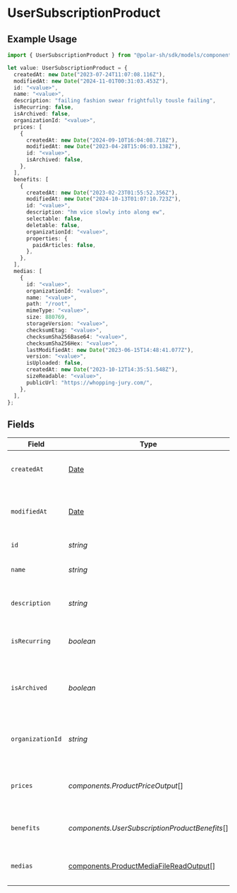 # UserSubscriptionProduct

## Example Usage

```typescript
import { UserSubscriptionProduct } from "@polar-sh/sdk/models/components";

let value: UserSubscriptionProduct = {
  createdAt: new Date("2023-07-24T11:07:08.116Z"),
  modifiedAt: new Date("2024-11-01T00:31:03.453Z"),
  id: "<value>",
  name: "<value>",
  description: "failing fashion swear frightfully tousle failing",
  isRecurring: false,
  isArchived: false,
  organizationId: "<value>",
  prices: [
    {
      createdAt: new Date("2024-09-10T16:04:08.718Z"),
      modifiedAt: new Date("2023-04-28T15:06:03.138Z"),
      id: "<value>",
      isArchived: false,
    },
  ],
  benefits: [
    {
      createdAt: new Date("2023-02-23T01:55:52.356Z"),
      modifiedAt: new Date("2024-10-13T01:07:10.723Z"),
      id: "<value>",
      description: "hm vice slowly into along ew",
      selectable: false,
      deletable: false,
      organizationId: "<value>",
      properties: {
        paidArticles: false,
      },
    },
  ],
  medias: [
    {
      id: "<value>",
      organizationId: "<value>",
      name: "<value>",
      path: "/root",
      mimeType: "<value>",
      size: 880769,
      storageVersion: "<value>",
      checksumEtag: "<value>",
      checksumSha256Base64: "<value>",
      checksumSha256Hex: "<value>",
      lastModifiedAt: new Date("2023-06-15T14:48:41.077Z"),
      version: "<value>",
      isUploaded: false,
      createdAt: new Date("2023-10-12T14:35:51.548Z"),
      sizeReadable: "<value>",
      publicUrl: "https://whopping-jury.com/",
    },
  ],
};
```

## Fields

| Field                                                                                            | Type                                                                                             | Required                                                                                         | Description                                                                                      |
| ------------------------------------------------------------------------------------------------ | ------------------------------------------------------------------------------------------------ | ------------------------------------------------------------------------------------------------ | ------------------------------------------------------------------------------------------------ |
| `createdAt`                                                                                      | [Date](https://developer.mozilla.org/en-US/docs/Web/JavaScript/Reference/Global_Objects/Date)    | :heavy_check_mark:                                                                               | Creation timestamp of the object.                                                                |
| `modifiedAt`                                                                                     | [Date](https://developer.mozilla.org/en-US/docs/Web/JavaScript/Reference/Global_Objects/Date)    | :heavy_check_mark:                                                                               | Last modification timestamp of the object.                                                       |
| `id`                                                                                             | *string*                                                                                         | :heavy_check_mark:                                                                               | The ID of the product.                                                                           |
| `name`                                                                                           | *string*                                                                                         | :heavy_check_mark:                                                                               | The name of the product.                                                                         |
| `description`                                                                                    | *string*                                                                                         | :heavy_check_mark:                                                                               | The description of the product.                                                                  |
| `isRecurring`                                                                                    | *boolean*                                                                                        | :heavy_check_mark:                                                                               | Whether the product is a subscription tier.                                                      |
| `isArchived`                                                                                     | *boolean*                                                                                        | :heavy_check_mark:                                                                               | Whether the product is archived and no longer available.                                         |
| `organizationId`                                                                                 | *string*                                                                                         | :heavy_check_mark:                                                                               | The ID of the organization owning the product.                                                   |
| `prices`                                                                                         | *components.ProductPriceOutput*[]                                                                | :heavy_check_mark:                                                                               | List of available prices for this product.                                                       |
| `benefits`                                                                                       | *components.UserSubscriptionProductBenefits*[]                                                   | :heavy_check_mark:                                                                               | The benefits granted by the product.                                                             |
| `medias`                                                                                         | [components.ProductMediaFileReadOutput](../../models/components/productmediafilereadoutput.md)[] | :heavy_check_mark:                                                                               | The medias associated to the product.                                                            |